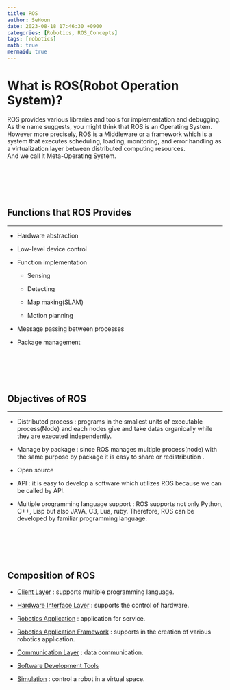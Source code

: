 ```yaml
---
title: ROS
author: SeHoon
date: 2023-08-18 17:46:30 +0900
categories: [Robotics, ROS_Concepts]
tags: [robotics]
math: true
mermaid: true
---
```


# What is ROS(Robot Operation System)?

ROS provides various libraries and tools for implementation and debugging.<br>
As the name suggests, you might think that ROS is an Operating System. <br>
However more precisely, ROS is a Middleware or a framework which is a system that executes scheduling, loading, monitoring, and error handling as a virtualization layer between distributed computing resources.<br>
And we call it Meta-Operating System.

<br><br><br><br>

## Functions that ROS Provides
---

+ Hardware abstraction

+ Low-level device control

+ Function implementation
    
    + Sensing

    + Detecting

    + Map making(SLAM)

    + Motion planning

+ Message passing between processes

+ Package management

<br><br><br><br>

## Objectives of ROS
---

+ Distributed process : programs in the smallest units of executable process(Node) and each nodes give and take datas organically while they are executed independently.

+ Manage by package : since ROS manages multiple process(node) with the same purpose by package it is easy to share or redistribution .

+ Open source 

+ API : it is easy to develop a software which utilizes ROS because we can be called by API.

+ Multiple programming language support : ROS supports not only Python, C++, Lisp but also JAVA, C3, Lua, ruby. Therefore, ROS can be developed by familiar programming language.

<br><br><br><br>

## Composition of ROS

+ [Client Layer](https://csh970605.github.io/posts/Client_Layer/) : supports multiple programming language.

+ [Hardware Interface Layer](https://csh970605.github.io/posts/HI_Layer/) : supports the control of hardware.

+ [Robotics Application](https://csh970605.github.io/posts/Robotics_Application/) : application for service.

+ [Robotics Application Framework](https://csh970605.github.io/posts/Robotics_Application_Framework/) : supports in the creation of various robotics application.

+ [Communication Layer](https://csh970605.github.io/posts/Communication_Layer/) : data communication.

+ [Software Development Tools](https://csh970605.github.io/posts/Software_Development_Tools/)

+ [Simulation](https://csh970605.github.io/posts/Simulation/) : control a robot in a virtual space.